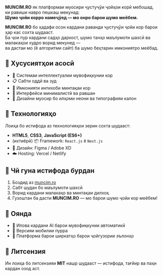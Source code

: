 
**MUNCIM.RO** як платформаи муосири ҷустуҷӯи ҷойҳои корӣ мебошад, ки равиши навро пешкаш мекунад:  
**Шумо ҷойи корро намеҷӯед — мо онро барои шумо меёбем.**

**MUNCIM.RO** бо ҳадафи осон кардани раванди ҷустуҷӯи ҷойи кор барои ҳар кас сохта шудааст.  
Ба ҷои пур кардани садҳо дархост, шумо танҳо маълумоти шахсӣ ва малакаҳои худро ворид мекунед —  
ва дастаи мо (ё алгоритми сайт) ба шумо беҳтарин имкониятро меёбад.

## 🚀 Хусусиятҳои асосӣ

- 🧠 Системаи интеллектуалии мувофиқкунии кор
- 📋 Сабти оддӣ ва зуд
- 📍 Имконияти интихоби минтақаи кор
- 💬 Интерфейси минималистӣ ва равшан
- 🎨 Дизайни муосир бо илҳоми неони ва типографияи калон


## 🧩 Технологияҳо

Лоиҳа бо истифода аз технологияҳои зерин сохта шудааст:

- **HTML5**, **CSS3**, **JavaScript (ES6+)**
- (ихтиёрӣ) 📦 Framework: `React.js` ё `Next.js`
- 🎨 Дизайн: Figma / Adobe XD
- ☁️ Hosting: Vercel / Netlify

## 📖 Чӣ гуна истифода бурдан

1. Боздид аз [muncim.ro](https://muncim.ro)
2. Сабт шудан бо маълумоти шахсӣ
3. Ворид кардани малакаҳо ва минтақаи дилхоҳ
4. Гузоштан ба дасти **MUNCIM.RO** — мо барои шумо ҷойи кор меёбем!

## 🧭 Оянда

- 🤖 Илова кардани AI барои мувофиқкунии автоматикӣ
- 📱 Версияи мобилии пурра
- 🏢 Платформа барои ширкатҳо барои ҷойгузории эълонҳо


## 📄 Литсензия

Ин лоиҳа бо литсензияи **MIT** нашр шудааст — истифода, тағйир ва паҳн кардан озод аст.